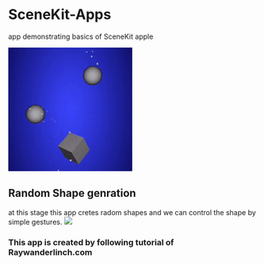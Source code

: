 # SceneKit-Apps
app demonstrating basics of SceneKit apple

![](Thumb.gif)

## Random Shape genration
at this stage this app cretes radom shapes and we can control the shape by simple gestures.
![](Random.gif)

### This app is created by following tutorial of Raywanderlinch.com
